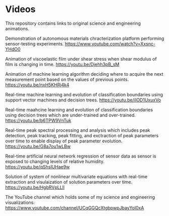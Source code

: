 # Videos

This repository contains links to original science and engineering animations.

Demonstration of autonomous materials chracterization platform performing sensor-testing experiments.
https://www.youtube.com/watch?v=Xxsnc-YHdO0

Animation of viscoelastic film under shear stress when shear modulus of film is changing in time.
https://youtu.be/Djehh3pB_sM

Animation of machine learning algorithm deciding where to acquire the next measurement point based on the values of previous points.
https://youtu.be/nxH5KHRj4k4

Real-time machine learning and evolution of classification boundaries using support vector machines and decision trees. 
https://youtu.be/iIOD1UxuxVo

Real-time maahcine learning and evolution of classification boundaries using decision trees which are under-trained and over-trained.
https://youtu.be/b6TPW9VnTuk

Real-time peak spectral processing and analysis which includes peak detection, peak tracking, peak fitting, and exctraction of peak parameters over time to enable display of peak parameter evolution.
https://youtu.be/G8a7ou1wLBw

Real-time artificial neural network regression of sensor data as sensor is exposed to changing levels of relative humidity.
https://youtu.be/qShslUHae9w


Solution of system of nonlinear multivariate equations with real-time extraction and visulaization of solution parameters over time. 
https://youtu.be/HgbRVpLLll



The YouTube channel which holds some of my science and engineering visualizations: 
https://www.youtube.com/channel/UCqGGQcXtgbpwpJbayYol0xA

